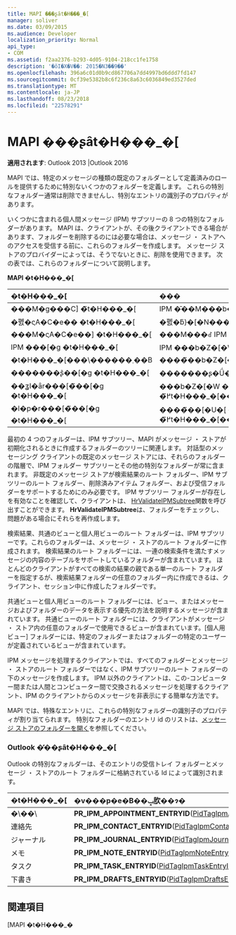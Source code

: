 ```yaml
---
title: MAPI ���ʂȃt�H���_�[
manager: soliver
ms.date: 03/09/2015
ms.audience: Developer
localization_priority: Normal
api_type:
- COM
ms.assetid: f2aa2376-b293-4d05-9104-218cc1fe1758
description: '�ŏI�X�V��: 2015�N3��9��'
ms.openlocfilehash: 396a6c01d0b9cd867706a7dd4997bd6ddd7fd147
ms.sourcegitcommit: 0cf39e5382b8c6f236c8a63c6036849ed3527ded
ms.translationtype: MT
ms.contentlocale: ja-JP
ms.lasthandoff: 08/23/2018
ms.locfileid: "22578291"
---
```

# <a name="mapi-special-folders"></a>MAPI ���ʂȃt�H���_�[

  
  
**適用されます**: Outlook 2013 |Outlook 2016 
  
MAPI では、特定のメッセージの種類の既定のフォルダーとして定義済みのロールを提供するために特別ないくつかのフォルダーを定義します。 これらの特別なフォルダー通常は削除できませんし、特別なエントリの識別子のプロパティがあります。
  
いくつかに含まれる個人間メッセージ (IPM) サブツリーの 8 つの特別なフォルダーがあります。 MAPI は、クライアントが、その後クライアントできる場合があります、フォルダーを削除するのには必要な場合は、メッセージ ・ ストアへのアクセスを受信する前に、これらのフォルダーを作成します。 メッセージ ストアのプロバイダーによっては、そうでないときに、削除を使用できます。 次の表では、これらのフォルダーについて説明します。
  
**MAPI �t�H���_�[**

|**�t�H���_�[**|**���**|
|:-----|:-----|
|���M�g���C] �̃t�H���_�[  <br/> |IPM �̑��M���b�Z�[�W���\������܂��B  <br/> |
|�폜�ς݃A�C�e�� �t�H���_�[  <br/> |�폜�ƃ}�[�N����Ă��� IPM ���b�Z�[�W���\������܂��B  <br/> |
|���M�ς݃A�C�e��] �t�H���_�[  <br/> |���M���ꂽ IPM ���b�Z�[�W���\������܂��B  <br/> |
|IPM ���[�g �t�H���_�[  <br/> |IPM ���b�Z�[�W��Ǘ����邽�߂̃t�H���_�[���܂܂�Ă��܂��B  <br/> |
|�t�H���_�[���\������܂��B  <br/> |����̃��b�Z�[�W�̃N���X�̎�M���b�Z�[�W���\������܂��B  <br/> |
|�������ʂ̃��[�g �t�H���_�[  <br/> |�������ʂ�Ǘ����邽�߂̃t�H���_�[���܂܂�Ă��܂��B  <br/> |
|��ʓI�ȃr���[�̃��[�g �t�H���_�[  <br/> |���b�Z�[�W �X�g�A�̃r���[��Ǘ����邽�߂̃t�H���_�[���܂܂�Ă��܂��B  <br/> |
|�l�p�r���[�̃��[�g �t�H���_�[  <br/> |����̃��[�U�[ �r���[��Ǘ����邽�߂̃t�H���_�[���܂܂�Ă��܂��B  <br/> |
   
最初の 4 つのフォルダーは、IPM サブツリー、MAPI がメッセージ ・ ストアが初期化されるときに作成するフォルダーのツリーに関連します。 対話型のメッセージング クライアントの既定のメッセージ ストアには、それらのフォルダーの階層で、IPM フォルダー サブツリーとその他の特別なフォルダーが常に含まれます。 非既定のメッセージ ストアが検索結果のルート フォルダー、IPM サブツリーのルート フォルダー、削除済みアイテム フォルダー、および受信フォルダーをサポートするためにのみ必要です。 IPM サブツリー フォルダーが存在しを有効なことを確認して、クライアントは、 [HrValidateIPMSubtree](hrvalidateipmsubtree.md)関数を呼び出すことができます。 **HrValidateIPMSubtree**は、フォルダーをチェックし、問題がある場合にそれらを再作成します。 
  
検索結果、共通のビューと個人用ビューのルート フォルダーは、IPM サブツリーです。これらのフォルダーは、メッセージ ・ ストアのルート フォルダーに作成されます。 検索結果のルート フォルダーには、一連の検索条件を満たすメッセージの内容のテーブルをサポートしているフォルダーが含まれています。 ほとんどのクライアントがすべての検索の結果の親である単一のルート フォルダーを指定するが、検索結果フォルダーの任意のフォルダー内に作成できるは、クライアント、セッション中に作成したフォルダーです。 
  
共通ビューと個人用ビューのルート フォルダーには、ビュー、またはメッセージおよびフォルダーのデータを表示する優先の方法を説明するメッセージが含まれています。 共通ビューのルート フォルダーには、クライアントがメッセージ ・ ストア内の任意のフォルダーで使用できるビューが含まれています。[個人用ビュー] フォルダーには、特定のフォルダーまたはフォルダーの特定のユーザーが定義されているビューが含まれています。
  
IPM メッセージを処理するクライアントでは、すべてのフォルダーとメッセージ ・ ストアのルート フォルダーではなく、IPM サブツリーのルート フォルダーの下のメッセージを作成します。 IPM 以外のクライアントは、この-コンピューター間または人間とコンピューター間で交換されるメッセージを処理するクライアント、IPM のクライアントからのメッセージを非表示にする簡単な方法です。 
  
MAPI では、特殊なエントリに、これらの特別なフォルダーの識別子のプロパティが割り当てられます。 特別なフォルダーのエントリ id のリストは、[メッセージ ストアのフォルダーを開く](opening-a-message-store-folder.md)を参照してください。
  
### <a name="outlook-special-folders"></a>Outlook �̓��ʂȃt�H���_�[

Outlook の特別なフォルダーは、そのエントリの受信トレイ フォルダーとメッセージ ・ ストアのルート フォルダーに格納されている Id によって識別されます。
  
|**�t�H���_�[**|**�v���p�e�B��ݒ肷��ɂ�**|
|:-----|:-----|
|�\��\  <br/> |**PR_IPM_APPOINTMENT_ENTRYID**([PidTagIpmAppointmentEntryId](pidtagipmappointmententryid-canonical-property.md))  <br/> |
|連絡先  <br/> |**PR_IPM_CONTACT_ENTRYID**([PidTagIpmContactEntryId](pidtagipmcontactentryid-canonical-property.md))  <br/> |
|ジャーナル  <br/> |**PR_IPM_JOURNAL_ENTRYID**([PidTagIpmJournalEntryId](pidtagipmjournalentryid-canonical-property.md))  <br/> |
|メモ  <br/> |**PR_IPM_NOTE_ENTRYID**([PidTagIpmNoteEntryId](pidtagipmnoteentryid-canonical-property.md))  <br/> |
|タスク  <br/> |**PR_IPM_TASK_ENTRYID**([PidTagIpmTaskEntryId](pidtagipmtaskentryid-canonical-property.md))  <br/> |
|下書き  <br/> |**PR_IPM_DRAFTS_ENTRYID**([PidTagIpmDraftsEntryId](pidtagipmdraftsentryid-canonical-property.md))  <br/> |
   
## <a name="see-also"></a>関連項目



[MAPI �t�H���_�[](mapi-folders.md)

